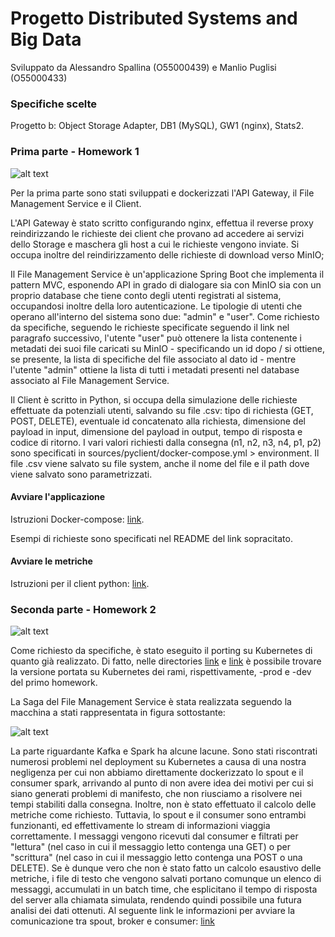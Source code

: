 # Progetto Distributed Systems and Big Data
Sviluppato da Alessandro Spallina (O55000439) e Manlio Puglisi (O55000433)

### Specifiche scelte
Progetto b: Object Storage Adapter, DB1 (MySQL), GW1 (nginx), Stats2.

### Prima parte - Homework 1

![alt text](https://raw.githubusercontent.com/PManlio/ObjectStorageAdapter/master/readmeimg/osa-homework1.png?token=AHHOYZ62UD5WDQPWP2X5NQ26HSH4E)

Per la prima parte sono stati sviluppati e dockerizzati l'API Gateway, il File Management Service e il Client.


L'API Gateway è stato scritto configurando nginx, effettua il reverse proxy reindirizzando le richieste dei client che provano ad accedere ai servizi dello Storage e maschera gli host a cui le richieste vengono inviate. Si occupa inoltre del reindirizzamento delle richieste di download verso MinIO;


Il File Management Service è un'applicazione Spring Boot che implementa il pattern MVC, esponendo API in grado di dialogare sia con MinIO sia con un proprio database che tiene conto degli utenti registrati al sistema, occupandosi inoltre della loro autenticazione. Le tipologie di utenti che operano all'interno del sistema sono due: "admin" e "user".
Come richiesto da specifiche, seguendo le richieste specificate seguendo il link nel paragrafo successivo, l'utente "user" può ottenere la lista contenente i metadati dei suoi file caricati su MinIO - specificando un id dopo / si ottiene, se presente, la lista di specifiche del file associato al dato id - mentre l'utente "admin" ottiene la lista di tutti i metadati presenti nel database associato al File Management Service.


Il Client è scritto in Python, si occupa della simulazione delle richieste effettuate da potenziali utenti, salvando su file .csv: tipo di richiesta (GET, POST, DELETE), eventuale id concatenato alla richiesta, dimensione del payload in input, dimensione del payload in output, tempo di risposta e codice di ritorno.
I vari valori richiesti dalla consegna (n1, n2, n3, n4, p1, p2) sono specificati in sources/pyclient/docker-compose.yml > environment.
Il file .csv viene salvato su file system, anche il nome del file e il path dove viene salvato sono parametrizzati.

#### Avviare l'applicazione
Istruzioni Docker-compose: [link](https://github.com/PManlio/ObjectStorageAdapter/tree/pt2/sources/0_deploy).

Esempi di richieste sono specificati nel README del link sopracitato.

#### Avviare le metriche
Istruzioni per il client python: [link](https://github.com/PManlio/ObjectStorageAdapter/tree/pt2/sources/pyclient).


### Seconda parte - Homework 2

![alt text](https://raw.githubusercontent.com/PManlio/ObjectStorageAdapter/master/readmeimg/osa-homework2.png?token=AHHOYZ3Z5XZFK5DFURYZUCC6HSIGA)

Come richiesto da specifiche, è stato eseguito il porting su Kubernetes di quanto già realizzato. Di fatto, nelle directories [link](https://github.com/PManlio/ObjectStorageAdapter/tree/pt2/sources/0_deploy/k8s/production-nginx) e [link](https://github.com/PManlio/ObjectStorageAdapter/tree/pt2/sources/0_deploy/k8s/development-nginx) è possibile trovare la versione portata su Kubernetes dei rami, rispettivamente, -prod e -dev del primo homework.

La Saga del File Management Service è stata realizzata seguendo la macchina a stati rappresentata in figura sottostante:

![alt text](https://raw.githubusercontent.com/PManlio/ObjectStorageAdapter/master/readmeimg/osa-homework2-saga.png?token=AHHOYZ6H7ICHD7UFYOTNSY26HSI6M)

La parte riguardante Kafka e Spark ha alcune lacune.
Sono stati riscontrati numerosi problemi nel deployment su Kubernetes a causa di una nostra negligenza per cui non abbiamo direttamente dockerizzato lo spout e il consumer spark, arrivando al punto di non avere idea dei motivi per cui si siano generati problemi di manifesto, che non riusciamo a risolvere nei tempi stabiliti dalla consegna.
Inoltre, non è stato effettuato il calcolo delle metriche come richiesto.
Tuttavia, lo spout e il consumer sono entrambi funzionanti, ed effettivamente lo stream di informazioni viaggia correttamente.
I messaggi vengono ricevuti dal consumer e filtrati per "lettura" (nel caso in cui il messaggio letto contenga una GET) o per "scrittura" (nel caso in cui il messaggio letto contenga una POST o una DELETE).
Se è dunque vero che non è stato fatto un calcolo esaustivo delle metriche, i file di testo che vengono salvati portano comunque un elenco di messaggi, accumulati in un batch time, che esplicitano il tempo di risposta del server alla chiamata simulata, rendendo quindi possibile una futura analisi dei dati ottenuti.
Al seguente link le informazioni per avviare la comunicazione tra spout, broker e consumer: [link](https://github.com/PManlio/ObjectStorageAdapter/tree/pt2/sources/kafka-spark)
